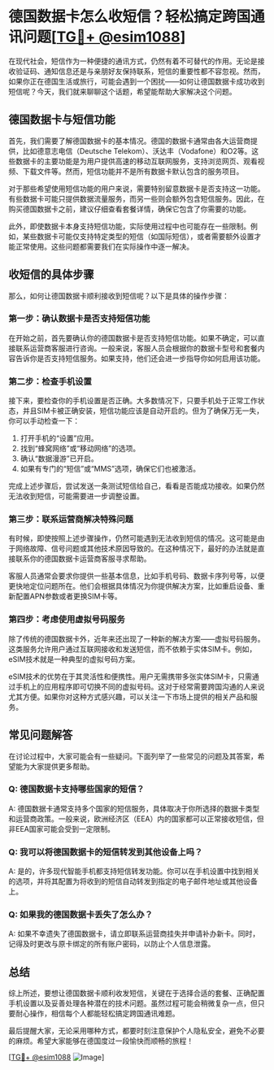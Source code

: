 # 德国数据卡怎么收短信？轻松搞定跨国通讯问题[[TG💪+ @esim1088](https://t.me/s/esim1088)]

在现代社会，短信作为一种便捷的通讯方式，仍然有着不可替代的作用。无论是接收验证码、通知信息还是与亲朋好友保持联系，短信的重要性都不容忽视。然而，如果你正在德国生活或旅行，可能会遇到一个困扰——如何让德国数据卡成功收到短信呢？今天，我们就来聊聊这个话题，希望能帮助大家解决这个问题。

## 德国数据卡与短信功能

首先，我们需要了解德国数据卡的基本情况。德国的数据卡通常由各大运营商提供，比如德意志电信（Deutsche Telekom）、沃达丰（Vodafone）和O2等。这些数据卡的主要功能是为用户提供高速的移动互联网服务，支持浏览网页、观看视频、下载文件等。然而，短信功能并不是所有数据卡默认包含的服务项目。

对于那些希望使用短信功能的用户来说，需要特别留意数据卡是否支持这一功能。有些数据卡可能只提供数据流量服务，而另一些则会额外包含短信服务。因此，在购买德国数据卡之前，建议仔细查看套餐详情，确保它包含了你需要的功能。

此外，即使数据卡本身支持短信功能，实际使用过程中也可能存在一些限制。例如，某些数据卡可能仅支持特定类型的短信（如国际短信），或者需要额外设置才能正常使用。这些问题都需要我们在实际操作中逐一解决。

## 收短信的具体步骤

那么，如何让德国数据卡顺利接收到短信呢？以下是具体的操作步骤：

### 第一步：确认数据卡是否支持短信功能

在开始之前，首先要确认你的德国数据卡是否支持短信功能。如果不确定，可以直接联系运营商客服进行咨询。一般来说，客服人员会根据你的数据卡型号和套餐内容告诉你是否支持短信服务。如果支持，他们还会进一步指导你如何启用该功能。

### 第二步：检查手机设置

接下来，要检查你的手机设置是否正确。大多数情况下，只要手机处于正常工作状态，并且SIM卡被正确安装，短信功能应该是自动开启的。但为了确保万无一失，你可以手动检查一下：

1. 打开手机的“设置”应用。
2. 找到“蜂窝网络”或“移动网络”的选项。
3. 确认“数据漫游”已开启。
4. 如果有专门的“短信”或“MMS”选项，确保它们也被激活。

完成上述步骤后，尝试发送一条测试短信给自己，看看是否能成功接收。如果仍然无法收到短信，可能需要进一步调整设置。

### 第三步：联系运营商解决特殊问题

有时候，即使按照上述步骤操作，仍然可能遇到无法收到短信的情况。这可能是由于网络故障、信号问题或其他技术原因导致的。在这种情况下，最好的办法就是直接联系你的德国数据卡运营商客服寻求帮助。

客服人员通常会要求你提供一些基本信息，比如手机号码、数据卡序列号等，以便更快地定位问题所在。他们会根据具体情况为你提供解决方案，比如重启设备、重新配置APN参数或者更换SIM卡等。

### 第四步：考虑使用虚拟号码服务

除了传统的德国数据卡外，近年来还出现了一种新的解决方案——虚拟号码服务。这类服务允许用户通过互联网接收和发送短信，而不依赖于实体SIM卡。例如，eSIM技术就是一种典型的虚拟号码方案。

eSIM技术的优势在于其灵活性和便携性。用户无需携带多张实体SIM卡，只需通过手机上的应用程序即可切换不同的虚拟号码。这对于经常需要跨国沟通的人来说尤其方便。如果你对这种方式感兴趣，可以关注一下市场上提供的相关产品和服务。

## 常见问题解答

在讨论过程中，大家可能会有一些疑问。下面列举了一些常见的问题及其答案，希望能为大家提供更多帮助。

### Q: 德国数据卡支持哪些国家的短信？

A: 德国数据卡通常支持多个国家的短信服务，具体取决于你所选择的数据卡类型和运营商政策。一般来说，欧洲经济区（EEA）内的国家都可以正常接收短信，但非EEA国家可能会受到一定限制。

### Q: 我可以将德国数据卡的短信转发到其他设备上吗？

A: 是的，许多现代智能手机都支持短信转发功能。你可以在手机设置中找到相关的选项，并将其配置为将收到的短信自动转发到指定的电子邮件地址或其他设备上。

### Q: 如果我的德国数据卡丢失了怎么办？

A: 如果不幸遗失了德国数据卡，请立即联系运营商挂失并申请补办新卡。同时，记得及时更改与原卡绑定的所有账户密码，以防止个人信息泄露。

## 总结

综上所述，要想让德国数据卡顺利收发短信，关键在于选择合适的套餐、正确配置手机设置以及妥善处理各种潜在的技术问题。虽然过程可能会稍微复杂一点，但只要耐心操作，相信每个人都能轻松搞定跨国通讯难题。

最后提醒大家，无论采用哪种方式，都要时刻注意保护个人隐私安全，避免不必要的麻烦。希望大家能够在德国度过一段愉快而顺畅的旅程！

[[TG💪+ @esim1088](https://t.me/s/esim1088) ![Image](https://i.postimg.cc/4NQfJmqS/Snipaste-2025-05-13-00-14-12.png)]